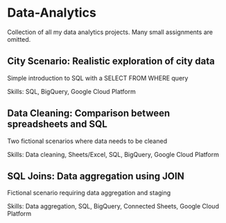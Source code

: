 # Data-Analytics
Collection of all my data analytics projects. Many small assignments are omitted.

## City Scenario: Realistic exploration of city data
Simple introduction to SQL with a SELECT FROM WHERE query

Skills: SQL, BigQuery, Google Cloud Platform

## Data Cleaning: Comparison between spreadsheets and SQL
Two fictional scenarios where data needs to be cleaned

Skills: Data cleaning, Sheets/Excel, SQL, BigQuery, Google Cloud Platform

## SQL Joins: Data aggregation using JOIN
Fictional scenario requiring data aggregation and staging

Skills: Data aggregation, SQL, BigQuery, Connected Sheets, Google Cloud Platform
